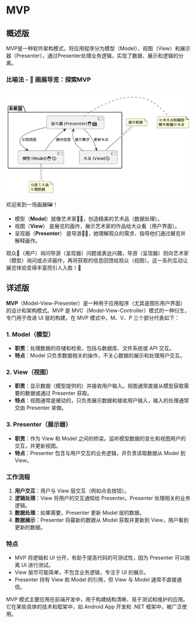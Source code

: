 # MVP

## 概述版

MVP是一种软件架构模式，将应用程序分为模型（Model）、视图（View）和展示器（Presenter），通过Presenter处理业务逻辑，实现了数据、展示和逻辑的分离。

### 比喻法 - 🎨 **画展导览：探索MVP**

![](img/20231014200344.png)

欢迎来到一场画展🖼️！  
- 模型（**Model**）就像艺术家👩‍🎨，创造精美的艺术品（数据处理）。
- 视图（**View**） 是展览的画作，展示艺术家的作品给大众看（用户界面）。
- 呈现器（**Presenter**） 是导游👩‍🏫，她理解观众的需求、指导他们通过展览并解释画作。

观众👥（用户）询问导游（呈现器）问题或表达兴趣，导游（呈现器）则向艺术家（模型）询问或点评画作，再将获取的信息回馈给观众（视图）。这一系列互动让展览体验变得丰富而引人入胜！🌟

## 详述版

**MVP**（Model-View-Presenter）是一种用于应用程序（尤其是图形用户界面）的设计和架构模式。MVP 是 MVC（Model-View-Controller）模式的一种衍生，专门用于改进 UI 层的构建。在 MVP 模式中，M、V、P 三个部分代表如下：

### 1. Model（模型）
- **职责**：处理数据的存储和检索，包括与数据库、文件系统或 API 交互。
- **特点**：Model 只负责数据相关的操作，不关心数据的展示和处理用户交互。
  
### 2. View（视图）
- **职责**：显示数据（模型提供的）并接收用户输入。视图通常直接从模型获取需要的数据或通过 Presenter 获取。
- **特点**：视图通常是被动的，只负责展示数据和接收用户输入，输入的处理通常交由 Presenter 来做。

### 3. Presenter（展示器）
- **职责**：作为 View 和 Model 之间的桥梁。监听模型数据的变化和视图用户的交互，并更新视图。
- **特点**：Presenter 包含与用户交互的业务逻辑，并负责读取数据从 Model 到 View。

### 工作流程
1. **用户交互**：用户与 View 层交互（例如点击按钮）。
2. **逻辑处理**：View 将用户的交互通知给 Presenter。Presenter 处理相关的业务逻辑。
3. **数据处理**：如果需要，Presenter 更新 Model 层的数据。
4. **数据展示**：Presenter 将最新的数据从 Model 获取并更新到 View，用户看到更新的数据。

### 特点
- MVP 将逻辑和 UI 分开，有助于提高代码的可测试性，因为 Presenter 可以脱离 UI 进行测试。
- View 层尽可能简单，不包含业务逻辑，专注于 UI 的展示。
- Presenter 持有 View 和 Model 的引用，但 View 与 Model 通常不直接通信。
  
MVP 模式主要应用在前端开发中，用于构建结构清晰、易于测试和维护的应用。它在某些具体的技术和框架中，如 Android App 开发和 .NET 框架中，被广泛使用。